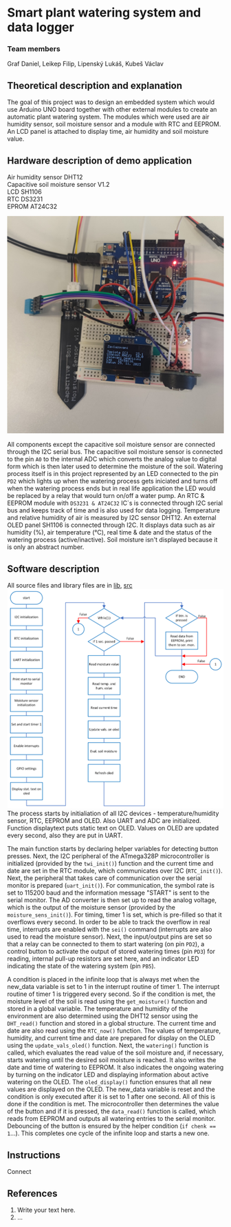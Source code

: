 # Smart plant watering system and data logger

### Team members
Graf Daniel, Leikep Filip, Lipenský Lukáš, Kubeš Václav

## Theoretical description and explanation
The goal of this project was to design an embedded system which would use Arduino UNO board together with other external modules to create an automatic plant watering system. The modules which were used are air humidity sensor, soil moisture sensor and a module with RTC and EEPROM. An LCD panel is attached to display time, air humidity and soil moisture value.


## Hardware description of demo application
Air humidity sensor DHT12  
Capacitive soil moisture sensor V1.2  
LCD SH1106  
RTC DS3231  
EPROM AT24C32  

![Device](images/device.jpg)

All components except the capacitive soil moisture sensor are connected through the I2C serial bus. The capacitive soil moisture sensor is connected to the pin `A0` to the internal ADC which converts the analog value to digital form which is then later used to determine the moisture of the soil. Watering process itself is in this project represented by an LED connected to the pin `PD2` which lights up when the watering process gets iniciated and turns off when the watering process ends but in real life application the LED would be replaced by a relay that would turn on/off a water pump. An RTC & EEPROM module with `DS3231 & AT24C32` IC`s is connected through I2C serial bus and keeps track of time and is also used for data logging. Temperature and relative humidity of air is measured by I2C sensor DHT12. An external OLED panel SH1106 is connected through I2C. It displays data such as air humidity (%), air temperature (°C), real time & date and the status of the watering process (active/inactive). Soil moisture isn't displayed because it is only an abstract number.

## Software description

All source files and library files are in
[lib](https://github.com/Filip-Leikep/digital-electronics2/tree/main/project/lib), [src](https://github.com/Filip-Leikep/digital-electronics2/tree/main/project/src)  
![Device](images/Flowchart.png)  
The process starts by initialiation of all I2C devices - temperature/humidity sensor, RTC, EEPROM and OLED. Also UART and ADC are initialized. Function displaytext puts static text on OLED. Values on OLED are updated every second, also they are put in UART.

The main function starts by declaring helper variables for detecting button presses. Next, the I2C peripheral of the ATmega328P microcontroller is initialized (provided by the `twi_init()`) function and the current time and date are set in the RTC module, which communicates over I2C (`RTC_init()`). Next, the peripheral that takes care of communication over the serial monitor is prepared (`uart_init()`). For communication, the symbol rate is set to 115200 baud and the information message "START" is sent to the serial monitor. The AD converter is then set up to read the analog voltage, which is the output of the moisture sensor (provided by the `moisture_sens_init()`). For timing, timer 1 is set, which is pre-filled so that it overflows every second. In order to be able to track the overflow in real time, interrupts are enabled with the `sei()` command (interrupts are also used to read the moisture sensor). Next, the input/output pins are set so that a relay can be connected to them to start watering (on pin `PD2`), a control button to activate the output of stored watering times (pin `PD3`) for reading, internal pull-up resistors are set here, and an indicator LED indicating the state of the watering system (pin `PB5`).

A condition is placed in the infinite loop that is always met when the new_data variable is set to 1 in the interrupt routine of timer 1. The interrupt routine of timer 1 is triggered every second. So if the condition is met, the moisture level of the soil is read using the `get_moisture()` function and stored in a global variable. The temperature and humidity of the environment are also determined using the DHT12 sensor using the `DHT_read()` function and stored in a global structure. The current time and date are also read using the `RTC_now()` function. The values of temperature, humidity, and current time and date are prepared for display on the OLED using the `update_vals_oled()` function. Next, the `watering()` function is called, which evaluates the read value of the soil moisture and, if necessary, starts watering until the desired soil moisture is reached. It also writes the date and time of watering to EEPROM. It also indicates the ongoing watering by turning on the indicator LED and displaying information about active watering on the OLED. The `oled_display()` function ensures that all new values are displayed on the OLED. The new_data variable is reset and the condition is only executed after it is set to 1 after one second. All of this is done if the condition is met. The microcontroller then determines the value of the button and if it is pressed, the `data_read()` function is called, which reads from EEPROM and outputs all watering entries to the serial monitor. Debouncing of the button is ensured by the helper condition (`if chenk == 1`...). This completes one cycle of the infinite loop and starts a new one.

## Instructions

Connect 

## References

1. Write your text here.
2. ... 
